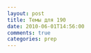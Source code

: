 ```yaml
---
layout: post
title: Темы для 190
date: 2010-06-01T14:56:00
comments: true
categories: prep
---
```


